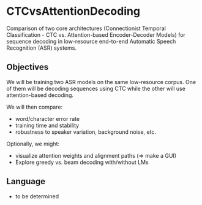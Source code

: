 # CTCvsAttentionDecoding
Comparison of two core architectures (Connectionist Temporal Classification - CTC vs. Attention-based Encoder-Decoder Models) for sequence decoding in low-resource end-to-end Automatic Speech Recognition (ASR) systems.

## Objectives
We will be training two ASR models on the same low-resource corpus. One of them will be decoding sequences using CTC while the other will use attention-based decoding.

We will then compare:
- word/character error rate
- training time and stability
- robustness to speaker variation, background noise, etc.

Optionally, we might:
- visualize attention weights and alignment paths (=> make a GUI)
- Explore greedy vs. beam decoding with/without LMs

## Language
- to be determined